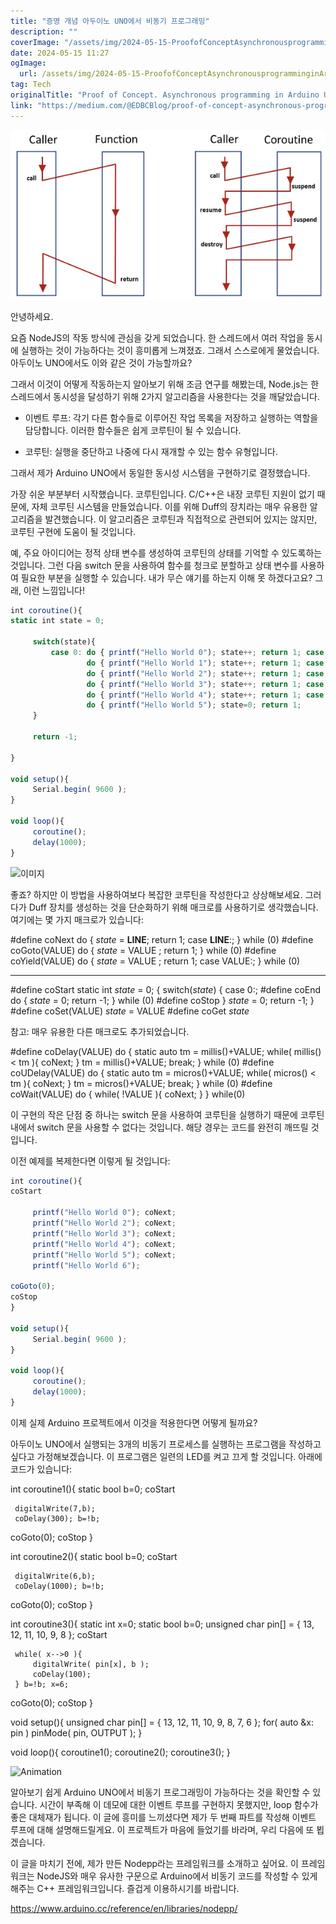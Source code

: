 ```yaml
---
title: "증명 개념 아두이노 UNO에서 비동기 프로그래밍"
description: ""
coverImage: "/assets/img/2024-05-15-ProofofConceptAsynchronousprogramminginArduinoUNO_0.png"
date: 2024-05-15 11:27
ogImage: 
  url: /assets/img/2024-05-15-ProofofConceptAsynchronousprogramminginArduinoUNO_0.png
tag: Tech
originalTitle: "Proof of Concept. Asynchronous programming in Arduino UNO."
link: "https://medium.com/@EDBCBlog/proof-of-concept-asynchronous-programming-in-arduino-uno-64801e64b7cd"
---
```



<img src="/assets/img/2024-05-15-ProofofConceptAsynchronousprogramminginArduinoUNO_0.png" />

안녕하세요.

요즘 NodeJS의 작동 방식에 관심을 갖게 되었습니다. 한 스레드에서 여러 작업을 동시에 실행하는 것이 가능하다는 것이 흥미롭게 느껴졌죠. 그래서 스스로에게 물었습니다. 아두이노 UNO에서도 이와 같은 것이 가능할까요?

그래서 이것이 어떻게 작동하는지 알아보기 위해 조금 연구를 해봤는데, Node.js는 한 스레드에서 동시성을 달성하기 위해 2가지 알고리즘을 사용한다는 것을 깨달았습니다.



- 이벤트 루프: 각기 다른 함수들로 이루어진 작업 목록을 저장하고 실행하는 역할을 담당합니다. 이러한 함수들은 쉽게 코루틴이 될 수 있습니다.

- 코루틴: 실행을 중단하고 나중에 다시 재개할 수 있는 함수 유형입니다. 

그래서 제가 Arduino UNO에서 동일한 동시성 시스템을 구현하기로 결정했습니다.

가장 쉬운 부분부터 시작했습니다. 코루틴입니다. C/C++은 내장 코루틴 지원이 없기 때문에, 자체 코루틴 시스템을 만들었습니다. 이를 위해 Duff의 장치라는 매우 유용한 알고리즘을 발견했습니다. 이 알고리즘은 코루틴과 직접적으로 관련되어 있지는 않지만, 코루틴 구현에 도움이 될 것입니다.



예, 주요 아이디어는 정적 상태 변수를 생성하여 코루틴의 상태를 기억할 수 있도록하는 것입니다. 그런 다음 switch 문을 사용하여 함수를 청크로 분할하고 상태 변수를 사용하여 필요한 부분을 실행할 수 있습니다. 내가 무슨 얘기를 하는지 이해 못 하겠다고요? 그래, 이런 느낌입니다!

```js
int coroutine(){
static int state = 0;

     switch(state){
         case 0: do { printf("Hello World 0"); state++; return 1; case 1:; } while(0);
                 do { printf("Hello World 1"); state++; return 1; case 2:; } while(0);
                 do { printf("Hello World 2"); state++; return 1; case 3:; } while(0);
                 do { printf("Hello World 3"); state++; return 1; case 4:; } while(0);
                 do { printf("Hello World 4"); state++; return 1; case 5:; } while(0);
                 do { printf("Hello World 5"); state=0; return 1;          } while(0);
     }

     return -1;

}

void setup(){
     Serial.begin( 9600 );
}

void loop(){
     coroutine();
     delay(1000);
}
```

![이미지](https://miro.medium.com/v2/resize:fit:852/1*FmR-nOMNpohwvWCPbysUiQ.gif)

좋죠? 하지만 이 방법을 사용하여보다 복잡한 코루틴을 작성한다고 상상해보세요. 그러다가 Duff 장치를 생성하는 것을 단순화하기 위해 매크로를 사용하기로 생각했습니다. 여기에는 몇 가지 매크로가 있습니다:




#define coNext         do { _state_ = __LINE__; return 1; case __LINE__:; } while (0)
#define coGoto(VALUE)  do { _state_ = VALUE   ; return 1;                 } while (0)
#define coYield(VALUE) do { _state_ = VALUE   ; return 1; case VALUE:;    } while (0)

---

#define coStart static int _state_ = 0; { switch(_state_) { case 0:;
#define coEnd do { _state_ = 0; return -1; } while (0)
#define coStop } _state_ = 0; return -1; }
#define coSet(VALUE) _state_ = VALUE
#define coGet _state_


참고: 매우 유용한 다른 매크로도 추가되었습니다.


#define coDelay(VALUE)  do { static auto tm = millis()+VALUE; while( millis() < tm ){ coNext; } tm = millis()+VALUE; break; } while (0)
#define coUDelay(VALUE) do { static auto tm = micros()+VALUE; while( micros() < tm ){ coNext; } tm = micros()+VALUE; break; } while (0)
#define coWait(VALUE)   do { while( !VALUE ){ coNext; } } while(0)


이 구현의 작은 단점 중 하나는 switch 문을 사용하여 코루틴을 실행하기 때문에 코루틴 내에서 switch 문을 사용할 수 없다는 것입니다. 해당 경우는 코드를 완전히 깨뜨릴 것입니다.




이전 예제를 복제한다면 이렇게 될 것입니다:

```js
int coroutine(){
coStart

     printf("Hello World 0"); coNext;
     printf("Hello World 2"); coNext;
     printf("Hello World 3"); coNext;
     printf("Hello World 4"); coNext;
     printf("Hello World 5"); coNext;
     printf("Hello World 6");

coGoto(0);
coStop
}

void setup(){
     Serial.begin( 9600 );
}

void loop(){
     coroutine();
     delay(1000);
}
```

이제 실제 Arduino 프로젝트에서 이것을 적용한다면 어떻게 될까요?

아두이노 UNO에서 실행되는 3개의 비동기 프로세스를 실행하는 프로그램을 작성하고 싶다고 가정해보겠습니다. 이 프로그램은 일련의 LED를 켜고 끄게 할 것입니다. 아래에 코드가 있습니다:




int coroutine1(){
     static bool b=0;
coStart

     digitalWrite(7,b);
     coDelay(300); b=!b;

coGoto(0);
coStop
}

int coroutine2(){
     static bool b=0;
coStart

     digitalWrite(6,b);
     coDelay(1000); b=!b;

coGoto(0);
coStop
}

int coroutine3(){
     static int x=0; static bool b=0;
     unsigned char pin[] = { 13, 12, 11, 10, 9, 8 };
coStart

     while( x-->0 ){
         digitalWrite( pin[x], b );
         coDelay(100);
     } b=!b; x=6;

coGoto(0);
coStop
}

void setup(){
     unsigned char pin[] = { 13, 12, 11, 10, 9, 8, 7, 6 };
     for( auto &x: pin ) pinMode( pin, OUTPUT );
}

void loop(){
     coroutine1();
     coroutine2();
     coroutine3();
}


![Animation](https://miro.medium.com/v2/resize:fit:852/1*LwDRI8sOZe-EVOxAEsgLHw.gif)

알아보기 쉽게 Arduino UNO에서 비동기 프로그래밍이 가능하다는 것을 확인할 수 있습니다. 시간이 부족해 이 데모에 대한 이벤트 루프를 구현하지 못했지만, loop 함수가 좋은 대체재가 됩니다. 이 글에 흥미를 느끼셨다면 제가 두 번째 파트를 작성해 이벤트 루프에 대해 설명해드릴게요. 이 프로젝트가 마음에 들었기를 바라며, 우리 다음에 또 뵙겠습니다.

이 글을 마치기 전에, 제가 만든 Nodepp라는 프레임워크를 소개하고 싶어요. 이 프레임워크는 NodeJS와 매우 유사한 구문으로 Arduino에서 비동기 코드를 작성할 수 있게 해주는 C++ 프레임워크입니다. 즐겁게 이용하시기를 바랍니다.




https://www.arduino.cc/reference/en/libraries/nodepp/